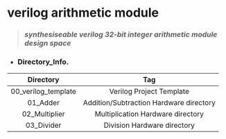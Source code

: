 # verilog arithmetic module
> ### *synthesiseable verilog 32-bit integer arithmetic module design space*


+ ### Directory_Info.  
|Directory|Tag|  
|:---:|:---:|  
|00_verilog_template|Verilog Project Template|  
|01_Adder|Addition/Subtraction Hardware directory|  
|02_Multiplier|Multiplication Hardware directory|  
|03_Divider|Division Hardware directory|  
